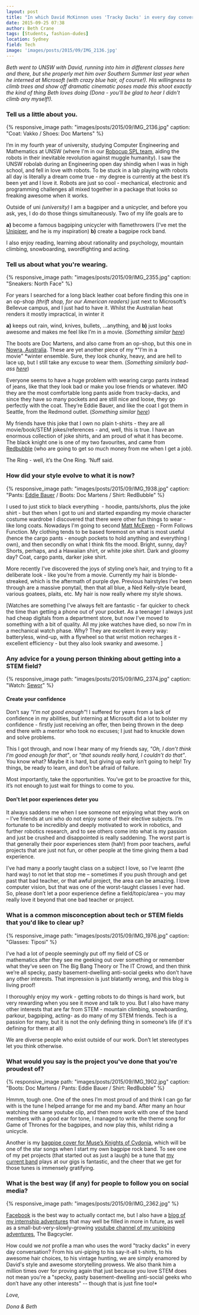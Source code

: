 ```yaml
---
layout: post
title: "In which David McKinnon uses 'Tracky Dacks' in every day conversation"
date: 2015-09-25 07:38
author: Beth Crane
tags: [Students, fashion-dudes]
location: Sydney
field: Tech
image: 'images/posts/2015/09/IMG_2136.jpg'
---
```


*Beth went to UNSW with David, running into him in different classes here and there, but she properly met him over Southern Summer last year when he interned at Microsoft (with crazy blue hair, of course!). His willingness to climb trees and show off dramatic cinematic poses made this shoot exactly the kind of thing Beth loves doing (Dona - you'll be glad to hear I didn't climb any myself!).*

### Tell us a little about you.

{% responsive_image path: "images/posts/2015/09/IMG_2136.jpg" caption: "Coat: Vakko / Shoes: Doc Martens" %}

I’m in my fourth year of university, studying Computer Engineering and Mathematics at UNSW (where I'm in our [Robocup SPL team](http://www.cse.unsw.edu.au/about-us/help-resources/for-students/student-projects/robocup/), aiding the robots in their inevitable revolution against muggle humanity). I saw the UNSW robolab during an Engineering open day shindig when I was in high school, and fell in love with robots. To be stuck in a lab playing with robots all day is literally a dream come true - my degree is currently at the best it’s been yet and I love it. Robots are just so cool - mechanical, electronic and programming challenges all mixed together in a package that looks so freaking awesome when it works.

Outside of uni *(university)* I am a bagpiper and a unicycler, and before you ask, yes, I do do those things simultaneously. Two of my life goals are to

**a)** become a famous bagpiping unicycler with flamethrowers (I’ve met the [Unipiper](https://www.facebook.com/theunipiper), and he is my inspiration) 
**b)** create a bagpipe rock band.

I also enjoy reading, learning about rationality and psychology, mountain climbing, snowboarding, swordfighting and acting.

### Tell us about what you're wearing.

{% responsive_image path: "images/posts/2015/09/IMG_2355.jpg" caption: "Sneakers: North Face" %}

For years I searched for a long black leather coat before finding this one in an op-shop *(thrift shop, for our American readers)* just next to Microsoft’s Bellevue campus, and I just had to have it. Whilst the Australian heat renders it mostly impractical, in winter it

**a)** keeps out rain, wind, knives, bullets, ...anything, and 
**b)** just looks awesome and makes me feel like I’m in a movie. (*Something similar [here](http://amzn.to/1Fyh8oj)*)

The boots are Doc Martens, and also came from an op-shop, but this one in [Nowra, Australia](https://en.wikipedia.org/wiki/Nowra,_New_South_Wales). These are yet another piece of my *"I’m in a movie" *winter ensemble. Sure, they look chunky, heavy, and are hell to lace up, but I still take any excuse to wear them. (*Something similarly bad-ass [here](http://amzn.to/1Fyhhbn)*)

Everyone seems to have a huge problem with wearing cargo pants instead of jeans, like that they look bad or make you lose friends or whatever. IMO they are the most comfortable long pants aside from tracky-dacks, and since they have so many pockets and are still nice and loose, they go perfectly with the coat. They’re Eddie Bauer, and like the coat I got them in Seattle, from the Redmond outlet. (*Something similar [here](http://amzn.to/1OymgM5)*)

My friends have this joke that I own no plain t-shirts - they are all movie/book/STEM jokes/references - and, well, this is true. I have an enormous collection of joke shirts, and am proud of what it has become. The black knight one is one of my two favourites, and came from [Redbubble](http://www.redbubble.com) (who are going to get so much money from me when I get a job).

The Ring - well, it’s the One Ring. ‘Nuff said.

### How did your style evolve to what it is now?

{% responsive_image path: "images/posts/2015/09/IMG_1938.jpg" caption: "Pants: <a href='http://www.eddiebauer.com/product/men--39-s-legend-wash-cargo-pants---classic-fit/10307633/_/A-ebSku_0036050283009666__10307633_catalog10002_en__US?showProducts&backToCat=Cargo+Pants&previousPage=LNAV&tab=men&color=283'>Eddie Bauer</a> / Boots: Doc Martens / Shirt: RedBubble" %}

I used to just stick to black everything  - hoodie, pants/shorts, plus the joke shirt - but then when I got to uni and started expanding my movie character costume wardrobe I discovered that there were other fun things to wear - like long coats. Nowadays I'm going to second [Matt McEwen](https://fibonaccisequinsblog.com/matt-mcewen/) - Form Follows Function. My clothing tends to be based foremost on what is most useful (hence the cargo pants - enough pockets to hold anything and everything I own), and then secondly on what I think fits the mood. Bright, sunny, day? Shorts, perhaps, and a Hawaiian shirt, or white joke shirt. Dark and gloomy day? Coat, cargo pants, darker joke shirt.

More recently I've discovered the joys of styling one’s hair, and trying to fit a deliberate look - like you’re from a movie. Currently my hair is blonde-streaked, which is the aftermath of purple dye. Previous hairstyles I’ve been through are a massive ponytail, then that all blue, a Ned Kelly-style beard, various goatees, plaits, etc. My hair is now really where my style shows.

[Watches are something I've always felt are fantastic - far quicker to check the time than getting a phone out of your pocket. As a teenager I always just had cheap digitals from a department store, but now I’ve moved to something with a bit of quality. All my joke watches have died, so now I’m in a mechanical watch phase. Why? They are excellent in every way: batteryless, wind-up, with a flywheel so that wrist motion recharges it - excellent efficiency - but they also look swanky and awesome. ]

### Any advice for a young person thinking about getting into a STEM field?

{% responsive_image path: "images/posts/2015/09/IMG_2374.jpg" caption: "Watch: <a href='http://www.banggood.com/Sewor-Stainless-Steel-Band-Calendar-Mechanical-Watch-p-970508.html'>Sewor</a>" %}

#### Create your confidence

Don’t say *"I’m not good enough"*! I suffered for years from a lack of confidence in my abilities, but interning at Microsoft did a lot to bolster my confidence - firstly just receiving an offer, then being thrown in the deep end there with a mentor who took no excuses; I just had to knuckle down and solve problems.

This I got through, and now I hear many of my friends say, *"Oh, I don’t think I’m good enough for that"*, or *"that sounds really hard, I couldn’t do that"*. You know what? Maybe it is hard, but giving up early isn’t going to help! Try things, be ready to learn, and don’t be afraid of failure.

Most importantly, take the opportunities. You’ve got to be proactive for this, it’s not enough to just wait for things to come to you.

#### Don't let poor experiences deter you

It always saddens me when I see someone not enjoying what they work on – I’ve friends at uni who do not enjoy some of their elective subjects. I’m fortunate to be incredibly and deeply motivated to work in robotics, and further robotics research, and to see others come into what is my passion and just be crushed and disappointed is really saddening. The worst part is that generally their poor experiences stem (hah!) from poor teachers, awful projects that are just not fun, or other people at the time giving them a bad experience.

I’ve had many a poorly taught class on a subject I love, so I’ve learnt (the hard way) to not let that stop me – sometimes if you push through and get past that bad teacher, or that awful project, the area can be amazing. I love computer vision, but that was one of the worst-taught classes I ever had. So, please don’t let a poor experience define a field/topic/area – you may really love it beyond that one bad teacher or project.

### What is a common misconception about tech or STEM fields that you'd like to clear up?

{% responsive_image path: "images/posts/2015/09/IMG_1976.jpg" caption: "Glasses: Tiposi" %}

I’ve had a lot of people seemingly put off my field of CS or mathematics after they see me geeking out over something or remember what they’ve seen on The Big Bang Theory or The IT Crowd, and then think we’re all specky, pasty basement-dwelling anti-social geeks who don’t have any other interests. That impression is just blatantly wrong, and this blog is living proof!

I thoroughly enjoy my work - getting robots to do things is hard work, but very rewarding when you see it move and talk to you. But I also have many other interests that are far from STEM - mountain climbing, snowboarding, parkour, bagpiping, acting- as do many of my STEM friends. Tech is a passion for many, but it is not the only defining thing in someone’s life (if it's defining for them at all)

We are diverse people who exist outside of our work. Don’t let stereotypes let you think otherwise.

### What would you say is the project you've done that you're proudest of?

{% responsive_image path: "images/posts/2015/09/IMG_1902.jpg" caption: "Boots: Doc Martens / Pants: Eddie Bauer / Shirt: RedBubble" %}

Hmmm, tough one. One of the ones I’m most proud of and think I can go far with is the tune I helped arrange for me and my band. After many an hour watching the same youtube clip, and then more work with one of the band members with a good ear for tone, I managed to write the theme song for Game of Thrones for the bagpipes, and now play this, whilst riding a unicycle.

Another is my [bagpipe cover for Muse’s Knights of Cydonia](https://www.youtube.com/watch?v=z3W35BZGDTE), which will be one of the star songs when I start my own bagpipe rock band. To see one of my pet projects (that started out as just a laugh) be a tune that [my current band](http://www.stgeorgepipeband.org/) plays at our gigs is fantastic, and the cheer that we get for those tunes is immensely gratifying.

### What is the best way (if any) for people to follow you on social media?

{% responsive_image path: "images/posts/2015/09/IMG_2362.jpg" %}

[Facebook](https://facebook.com/david.mcchicken) is the best way to actually contact me, but I also have a [blog of my internship adventures](http://www.macca-d.blogspot.com) that may well be filled in more in future, as well as a small-but-very-slowly-growing [youtube channel of my unipiping adventures](https://www.youtube.com/channel/UC_319xfHH5czlGW31IaY1vQ), The Bagcycler.

How could we *not* profile a man who uses the word "tracky dacks" in every day conversation? From his uni-piping to his say-it-all t-shirts, to his awesome hair choices, to his vintage hunting, we are simply enamored by David's style and awesome storytelling prowess. We also thank him a million times over for proving again that just because you love STEM does not mean you're a "specky, pasty basement-dwelling anti-social geeks who don’t have any other interests" -- though that is just fine too!*

*Love,*

*Dona & Beth*
